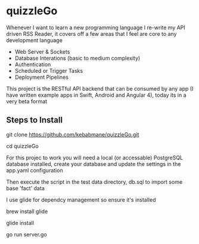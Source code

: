 # quizzleGo

Whenever I want to learn a new programming language I re-write my API driven RSS Reader, it covers off a few areas that I feel are core to any development language

- Web Server & Sockets
- Database Interations (basic to medium complexity)
- Authentication
- Scheduled or Trigger Tasks
- Deployment Pipelines

This project is the RESTful API backend that can be consumed by any app (I have written example apps in Swift, Android and Angular 4), today its in a very beta format

## Steps to Install

git clone https://github.com/kebabmane/quizzleGo.git

cd quizzleGo

For this projec to work you will need a local (or accessable) PostgreSQL database installed, create your database and update the settings in the app.yaml configuration

Then execute the script in the test data directory, db.sql to import some base 'fact' data 

I use glide for dependcy management so ensure it's installed

brew install glide

glide install

go run server.go